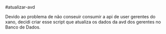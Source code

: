 #atualizar-avd

Devido ao problema de não conseuir consumir a api de user gerentes do xano, decidi criar esse script que atualiza os dados da avd dos gerentes no Banco de Dados.